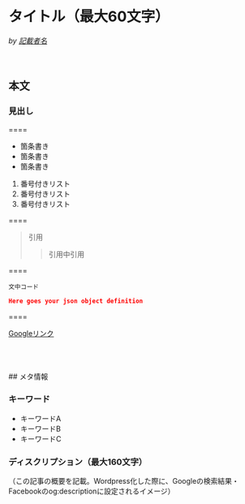 # タイトル（最大60文字）

*by [記載者名](https://www.google.com)*
<br />
<br />
<br />
## 本文

### 見出し

====

* 箇条書き
* 箇条書き
* 箇条書き

1. 番号付きリスト
2. 番号付きリスト
3. 番号付きリスト

====

> 引用
>> 引用中引用

====

`文中コード`

```json
Here goes your json object definition
```

====

[Googleリンク](https://www.google.co.jp/)

<br />
<br />
<br />
## メタ情報

### キーワード
* キーワードA
* キーワードB
* キーワードC

### ディスクリプション（最大160文字）
（この記事の概要を記載。Wordpress化した際に、Googleの検索結果・Facebookのog:descriptionに設定されるイメージ）
